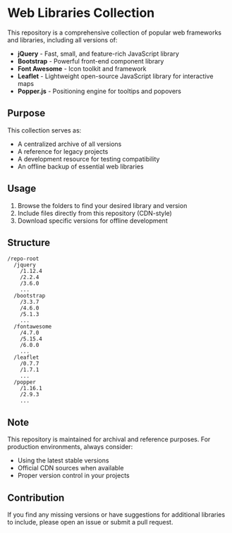 # Web Libraries Collection

This repository is a comprehensive collection of popular web frameworks and libraries, including all versions of:

- **jQuery** - Fast, small, and feature-rich JavaScript library
- **Bootstrap** - Powerful front-end component library
- **Font Awesome** - Icon toolkit and framework
- **Leaflet** - Lightweight open-source JavaScript library for interactive maps
- **Popper.js** - Positioning engine for tooltips and popovers

## Purpose

This collection serves as:
- A centralized archive of all versions
- A reference for legacy projects
- A development resource for testing compatibility
- An offline backup of essential web libraries

## Usage

1. Browse the folders to find your desired library and version
2. Include files directly from this repository (CDN-style)
3. Download specific versions for offline development

## Structure

```
/repo-root
  /jquery
    /1.12.4
    /2.2.4
    /3.6.0
    ...
  /bootstrap
    /3.3.7
    /4.6.0
    /5.1.3
    ...
  /fontawesome
    /4.7.0
    /5.15.4
    /6.0.0
    ...
  /leaflet
    /0.7.7
    /1.7.1
    ...
  /popper
    /1.16.1
    /2.9.3
    ...
```

## Note

This repository is maintained for archival and reference purposes. For production environments, always consider:
- Using the latest stable versions
- Official CDN sources when available
- Proper version control in your projects

## Contribution

If you find any missing versions or have suggestions for additional libraries to include, please open an issue or submit a pull request.
